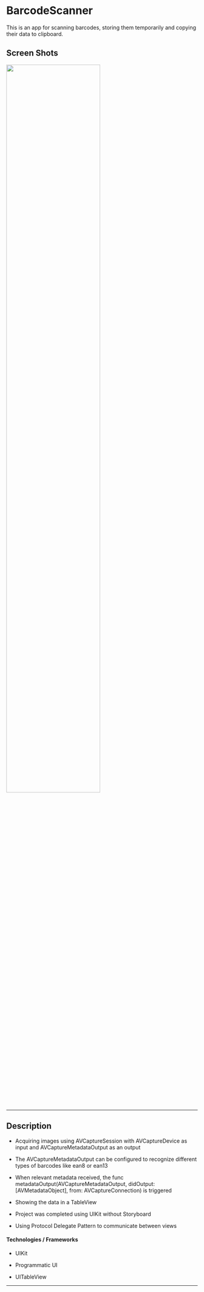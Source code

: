 # BarcodeScanner
This is an app for scanning barcodes, storing them temporarily and copying their data to clipboard.

## Screen Shots
<img src="https://github.com/tinkuistvan96/BarcodeScanner/files/9392306/barcodescanner_screenshot.pdf" width="70%">

---

## Description

- Acquiring images using AVCaptureSession with AVCaptureDevice as input and AVCaptureMetadataOutput as an output

- The AVCaptureMetadataOutput can be configured to recognize different types of barcodes like ean8 or ean13

- When relevant metadata received, the func metadataOutput(AVCaptureMetadataOutput, didOutput: [AVMetadataObject], from: AVCaptureConnection) is triggered

- Showing the data in a TableView

- Project was completed using UIKit without Storyboard

- Using Protocol Delegate Pattern to communicate between views

#### Technologies / Frameworks

- UIKit

- Programmatic UI

- UITableView
---